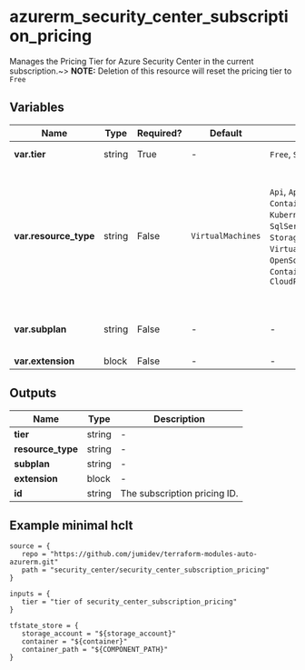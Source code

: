 # azurerm_security_center_subscription_pricing

Manages the Pricing Tier for Azure Security Center in the current subscription.~> **NOTE:** Deletion of this resource will reset the pricing tier to `Free`

## Variables

| Name | Type | Required? |  Default  |  possible values |  Description |
| ---- | ---- | --------- |  ----------- | ----------- | ----------- |
| **var.tier** | string | True | -  |  `Free`, `Standard`  |  The pricing tier to use. Possible values are `Free` and `Standard`. | 
| **var.resource_type** | string | False | `VirtualMachines`  |  `Api`, `AppServices`, `ContainerRegistry`, `KeyVaults`, `KubernetesService`, `SqlServers`, `SqlServerVirtualMachines`, `StorageAccounts`, `VirtualMachines`, `Arm`, `Dns`, `OpenSourceRelationalDatabases`, `Containers`, `CosmosDbs`, `CloudPosture`  |  The resource type this setting affects. Possible values are `Api`, `AppServices`, `ContainerRegistry`, `KeyVaults`, `KubernetesService`, `SqlServers`, `SqlServerVirtualMachines`, `StorageAccounts`, `VirtualMachines`, `Arm`, `Dns`, `OpenSourceRelationalDatabases`, `Containers`, `CosmosDbs` and `CloudPosture`. Defaults to `VirtualMachines` | 
| **var.subplan** | string | False | -  |  -  |  Resource type pricing subplan. Contact your MSFT representative for possible values. | 
| **var.extension** | block | False | -  |  -  |  One or more `extension` blocks. | 



## Outputs

| Name | Type | Description |
| ---- | ---- | --------- | 
| **tier** | string  | - | 
| **resource_type** | string  | - | 
| **subplan** | string  | - | 
| **extension** | block  | - | 
| **id** | string  | The subscription pricing ID. | 

## Example minimal hclt

```hcl
source = {
   repo = "https://github.com/jumidev/terraform-modules-auto-azurerm.git" 
   path = "security_center/security_center_subscription_pricing" 
}

inputs = {
   tier = "tier of security_center_subscription_pricing" 
}

tfstate_store = {
   storage_account = "${storage_account}" 
   container = "${container}" 
   container_path = "${COMPONENT_PATH}" 
}


```